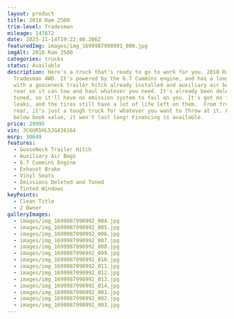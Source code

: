 ```yaml
---
layout: product
title: 2018 Ram 2500
trim-level: Tradesman
mileage: 147672
date: 2023-11-14T19:22:40.206Z
featuredImg: images/img_1699987990991_000.jpg
imgAlt: 2018 Ram 2500
categories: trucks
status: Available
description: Here's a truck that's ready to go to work for you. 2018 Ram 2500
  Tradesman 4WD. It's powered by the 6.7 Cummins engine, and has a long bed,
  with a gooseneck trailer hitch already installed and auxiliary air bags on the
  rear so it can tow and haul whatever you need. It's already been deleted and
  tuned, so it'll have no emission system to fail on you. It's got no fluid
  leaks, and the tires still have a lot of life left on them.  From front to
  rear, it's just a tough truck for whatever you want to throw at it. Priced
  below book value, it won't last long! Financing is available.
price: 29995
vin: 3C6UR5HL5JG416164
msrp: 30649
features:
  - GooseNeck Trailer Hitch
  - Auxiliary Air Bags
  - 6.7 Cummins Engine
  - Exhaust Brake
  - Vinyl Seats
  - Emissions Deleted and Tuned
  - Tinted Windows
keyPoints:
  - Clean Title
  - 2 Owner
galleryImages:
  - images/img_1699987990992_004.jpg
  - images/img_1699987990992_005.jpg
  - images/img_1699987990992_006.jpg
  - images/img_1699987990992_007.jpg
  - images/img_1699987990992_008.jpg
  - images/img_1699987990992_009.jpg
  - images/img_1699987990992_010.jpg
  - images/img_1699987990992_011.jpg
  - images/img_1699987990992_012.jpg
  - images/img_1699987990992_013.jpg
  - images/img_1699987990992_014.jpg
  - images/img_1699987990992_001.jpg
  - images/img_1699987990992_002.jpg
  - images/img_1699987990992_003.jpg
---
```

